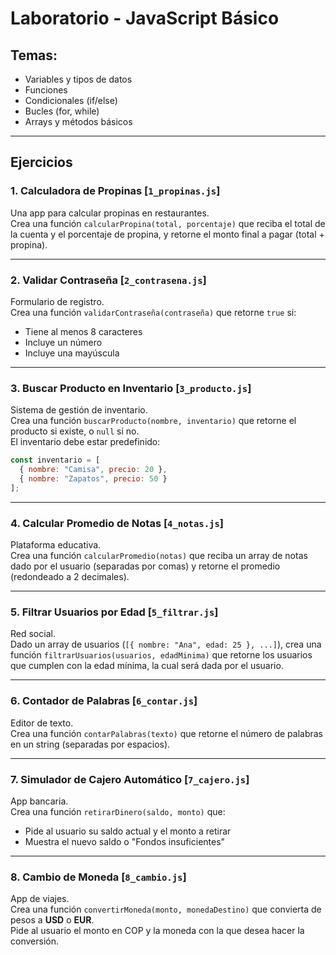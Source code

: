 # Laboratorio - JavaScript Básico

## Temas:
- Variables y tipos de datos
- Funciones
- Condicionales (if/else)
- Bucles (for, while)
- Arrays y métodos básicos

---

## Ejercicios

### 1. Calculadora de Propinas [`1_propinas.js`]
Una app para calcular propinas en restaurantes.  
Crea una función `calcularPropina(total, porcentaje)` que reciba el total de la cuenta y el porcentaje de propina, y retorne el monto final a pagar (total + propina).

---

### 2. Validar Contraseña [`2_contrasena.js`]
Formulario de registro.  
Crea una función `validarContraseña(contraseña)` que retorne `true` si:
- Tiene al menos 8 caracteres
- Incluye un número
- Incluye una mayúscula

---

### 3. Buscar Producto en Inventario [`3_producto.js`]
Sistema de gestión de inventario.  
Crea una función `buscarProducto(nombre, inventario)` que retorne el producto si existe, o `null` si no.  
El inventario debe estar predefinido:

```js
const inventario = [
  { nombre: "Camisa", precio: 20 },
  { nombre: "Zapatos", precio: 50 }
];
```

---

### 4. Calcular Promedio de Notas [`4_notas.js`]
Plataforma educativa.  
Crea una función `calcularPromedio(notas)` que reciba un array de notas dado por el usuario (separadas por comas) y retorne el promedio (redondeado a 2 decimales).

---

### 5. Filtrar Usuarios por Edad [`5_filtrar.js`]
Red social.  
Dado un array de usuarios (`[{ nombre: "Ana", edad: 25 }, ...]`), crea una función `filtrarUsuarios(usuarios, edadMinima)` que retorne los usuarios que cumplen con la edad mínima, la cual será dada por el usuario.

---

### 6. Contador de Palabras [`6_contar.js`]
Editor de texto.  
Crea una función `contarPalabras(texto)` que retorne el número de palabras en un string (separadas por espacios).

---

### 7. Simulador de Cajero Automático [`7_cajero.js`]
App bancaria.  
Crea una función `retirarDinero(saldo, monto)` que:
- Pide al usuario su saldo actual y el monto a retirar
- Muestra el nuevo saldo o "Fondos insuficientes"

---

### 8. Cambio de Moneda [`8_cambio.js`]
App de viajes.  
Crea una función `convertirMoneda(monto, monedaDestino)` que convierta de pesos a **USD** o **EUR**.  
Pide al usuario el monto en COP y la moneda con la que desea hacer la conversión.